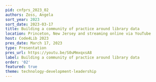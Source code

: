 ```yaml
---
pid: cnfprs_2023_02
authors: Zoss, Angela
sort_year: 2023
sort_date: 2023-03-17
title: Building a community of practice around library data
location: Princeton, New Jersey and streaming online via YouTube
host: Code4Lib 2023
pres_date: March 17, 2023
type: Presentation 
pres_url: https://youtu.be/S0uMmxqxsA8
label: Building a community of practice around library data
order: '02'
featured: true
theme: technology-development-leadership
---
```

